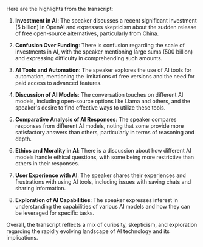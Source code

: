 Here are the highlights from the transcript:

1. **Investment in AI**: The speaker discusses a recent significant investment (5 billion) in OpenAI and expresses skepticism about the sudden release of free open-source alternatives, particularly from China.

2. **Confusion Over Funding**: There is confusion regarding the scale of investments in AI, with the speaker mentioning large sums (500 billion) and expressing difficulty in comprehending such amounts.

3. **AI Tools and Automation**: The speaker explores the use of AI tools for automation, mentioning the limitations of free versions and the need for paid access to advanced features.

4. **Discussion of AI Models**: The conversation touches on different AI models, including open-source options like Llama and others, and the speaker's desire to find effective ways to utilize these tools.

5. **Comparative Analysis of AI Responses**: The speaker compares responses from different AI models, noting that some provide more satisfactory answers than others, particularly in terms of reasoning and depth.

6. **Ethics and Morality in AI**: There is a discussion about how different AI models handle ethical questions, with some being more restrictive than others in their responses.

7. **User Experience with AI**: The speaker shares their experiences and frustrations with using AI tools, including issues with saving chats and sharing information.

8. **Exploration of AI Capabilities**: The speaker expresses interest in understanding the capabilities of various AI models and how they can be leveraged for specific tasks.

Overall, the transcript reflects a mix of curiosity, skepticism, and exploration regarding the rapidly evolving landscape of AI technology and its implications.